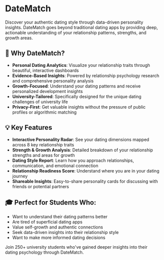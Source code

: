 # DateMatch

Discover your authentic dating style through data-driven personality insights. DateMatch goes beyond traditional dating apps by providing deep, actionable understanding of your relationship patterns, strengths, and growth areas.

## 🎯 Why DateMatch?

- **Personal Dating Analytics**: Visualize your relationship traits through beautiful, interactive dashboards
- **Evidence-Based Insights**: Powered by relationship psychology research and comprehensive personality analysis
- **Growth-Focused**: Understand your dating patterns and receive personalized development insights
- **University-Tailored**: Specifically designed for the unique dating challenges of university life
- **Privacy-First**: Get valuable insights without the pressure of public profiles or algorithmic matching

## 💡 Key Features

- **Interactive Personality Radar**: See your dating dimensions mapped across 8 key relationship traits
- **Strength & Growth Analysis**: Detailed breakdown of your relationship strengths and areas for growth
- **Dating Style Report**: Learn how you approach relationships, communication, and emotional connection
- **Relationship Readiness Score**: Understand where you are in your dating journey
- **Shareable Insights**: Easy-to-share personality cards for discussing with friends or potential partners

## 🎓 Perfect for Students Who:

- Want to understand their dating patterns better
- Are tired of superficial dating apps
- Value self-growth and authentic connections
- Seek data-driven insights into their relationship style
- Want to make more informed dating decisions

Join 250+ university students who've gained deeper insights into their dating psychology through DateMatch.
